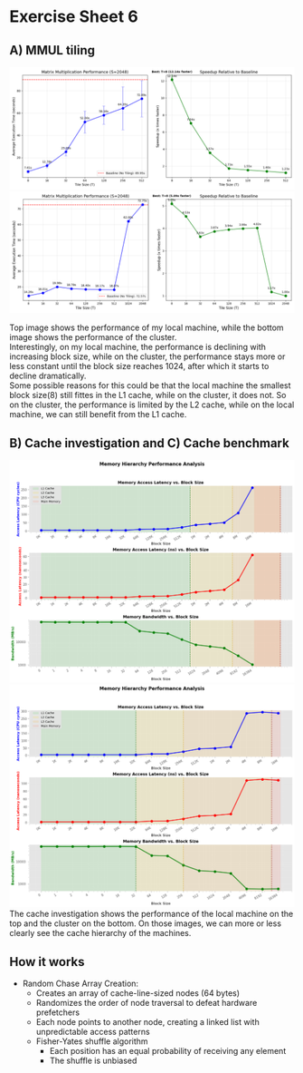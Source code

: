Exercise Sheet 6
================

A) MMUL tiling
--------------

![MMUL tiling local](./figures/matrix_multiplication_performance_local.png)
![MMUL tiling cluster_2](./figures/matrix_multiplication_performance_cluster_2.png)

Top image shows the performance of my local machine, while the bottom image shows the performance of the cluster.  
Interestingly, on my local machine, the performance is declining with increasing block size, while on the cluster, the performance stays more or less constant until the block size reaches 1024, after which it starts to decline dramatically.  
Some possible reasons for this could be that the local machine the smallest block size(8) still fittes in the L1 cache, while on the cluster, it does not. So on the cluster, the performance is limited by the L2 cache, while on the local machine, we can still benefit from the L1 cache.    

B) Cache investigation and C) Cache benchmark
----------------------

![Cache investigation](./figures/cache_hierarchy_analysis_local.png)
![Cache benchmark](./figures/cache_hierarchy_analysis_cluster.png)
The cache investigation shows the performance of the local machine on the top and the cluster on the bottom.
On those images, we can more or less clearly see the cache hierarchy of the machines.

## How it works
- Random Chase Array Creation:
  - Creates an array of cache-line-sized nodes (64 bytes)
  - Randomizes the order of node traversal to defeat hardware prefetchers
  - Each node points to another node, creating a linked list with unpredictable access patterns
  - Fisher-Yates shuffle algorithm
    - Each position has an equal probability of receiving any element
    - The shuffle is unbiased
